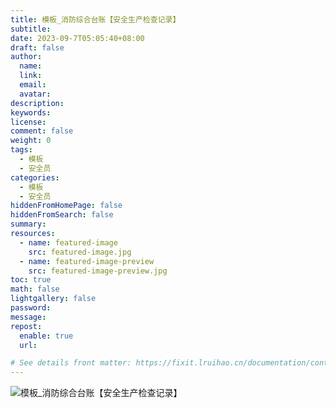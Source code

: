 ```yaml
---
title: 模板_消防综合台账【安全生产检查记录】
subtitle:
date: 2023-09-7T05:05:40+08:00
draft: false
author:
  name:
  link:
  email:
  avatar:
description:
keywords:
license:
comment: false
weight: 0
tags:
  - 模板
  - 安全员
categories:
  - 模板
  - 安全员
hiddenFromHomePage: false
hiddenFromSearch: false
summary:
resources:
  - name: featured-image
    src: featured-image.jpg
  - name: featured-image-preview
    src: featured-image-preview.jpg
toc: true
math: false
lightgallery: false
password:
message:
repost:
  enable: true
  url:

# See details front matter: https://fixit.lruihao.cn/documentation/content-management/introduction/#front-matter
---
```


<!--more-->

![模板_消防综合台账【安全生产检查记录】](https://ice.frostsky.com/2023/09/07/3fc42d7906f69eb37fd9dd5a4ed7b8df.webp)